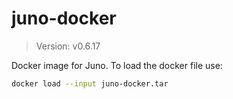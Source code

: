 # juno-docker

> Version: v0.6.17

Docker image for Juno. To load the docker file use:

```bash
docker load --input juno-docker.tar
```
